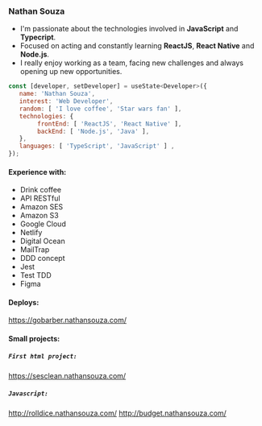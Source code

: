 ### Nathan Souza

<ul>
  <li> I'm passionate about the technologies involved in <b>JavaScript</b> and <b>Typecript</b>. </li>

  <li> Focused on acting and constantly learning <b>ReactJS</b>, <b>React Native</b> and <b>Node.js</b>. </li>

  <li> I really enjoy working as a team, facing new challenges and always opening up new opportunities. </li>
</ul>

```js
const [developer, setDeveloper] = useState<Developer>({
   name: 'Nathan Souza',
   interest: 'Web Developer',
   random: [ 'I love coffee', 'Star wars fan' ],   
   technologies: {
        frontEnd: [ 'ReactJS', 'React Native' ],
        backEnd: [ 'Node.js', 'Java' ],
   },
   languages: [ 'TypeScript', 'JavaScript' ] ,
});
```


#### Experience with:
<ul>
  <li>Drink coffee</li>
  <li>API RESTful</li>
  <li>Amazon SES</li>
  <li>Amazon S3</li>
  <li>Google Cloud</li>
  <li>Netlify</li>
  <li>Digital Ocean</li>
  <li>MailTrap</li>
  <li>DDD concept</li> 
  <li>Jest</li>    
  <li>Test TDD</li>  
  <li>Figma</li>
</ul>

#### Deploys:
https://gobarber.nathansouza.com/

#### Small projects:
##### ```First html project:```
https://sesclean.nathansouza.com/

##### ```Javascript:```
http://rolldice.nathansouza.com/
http://budget.nathansouza.com/

